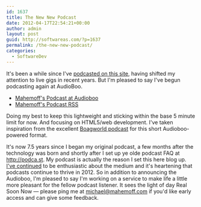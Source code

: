 ```yaml
---
id: 1637
title: The New New Podcast
date: 2012-04-17T22:54:21+00:00
author: admin
layout: post
guid: http://softwareas.com/?p=1637
permalink: /the-new-new-podcast/
categories:
  - SoftwareDev
---
```

It's been a while since I've <a href='http://softwareas.com/tag/podcast'>podcasted on this site</a>, having shifted my attention to live gigs in recent years. But I'm pleased to say I've begun podcasting again at AudioBoo.

* <a href='http://audioboo.fm/Mahemoff'>Mahemoff's Podcast at Audioboo</a>
* <a href='http://audioboo.fm/users/574/boos.rss'>Mahemoff's Podcast RSS</a>

<div class="ab-player" data-boourl="http://audioboo.fm/publishing/playlist?src=http://api.audioboo.fm/users/574/audio_clips.jsonp?callback=?"></div> <script type="text/javascript"> (function() { var po = document.createElement("script"); po.type = "text/javascript"; po.async = true; po.src = "http://d15mj6e6qmt1na.cloudfront.net/assets/embed.js"; var s = document.getElementsByTagName("script")[0]; s.parentNode.insertBefore(po, s); })(); </script>

Doing my best to keep this lightweight and sticking within the base 5 minute limit for now. And focusing on HTML5/web development. I've taken inspiration from the excellent <a href='http://boagworld.com/podcast-archive/'>Boagworld podcast</a> for this short Audioboo-powered format.

It's now 7.5 years since I began my original podcast, a few months after the technology was born and shortly after I set up ye olde podcast FAQ at http://podca.st. My podcast is actually the reason I set this here blog up. <a href='http://softwareas.com/tag/podcasting'>I've continued</a> to be enthusiastic about the medium and it's heartening that podcasts continue to thrive in 2012. So in addition to announcing the Audioboo, I'm pleased to say I'm working on a service to make life a little more pleasant for the fellow podcast listener. It sees the light of day Real Soon Now &mdash; please ping me at michael@mahemoff.com if you'd like early access and can give some feedback.